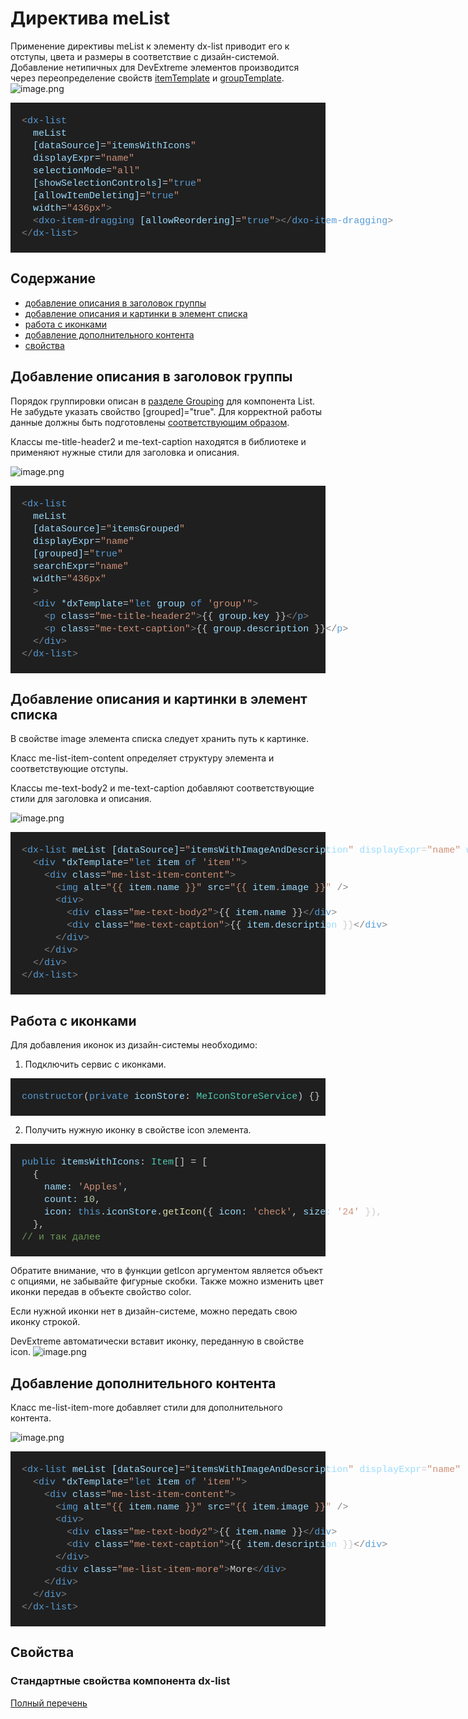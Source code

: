 # Директива meList

Применение директивы meList к элементу dx-list приводит его к отступы, цвета и размеры в соответствие с дизайн-системой. Добавление нетипичных для DevExtreme элементов производится через переопределение свойств [itemTemplate](https://js.devexpress.com/Angular/Documentation/ApiReference/UI_Components/dxList/Configuration/#itemTemplate) и [groupTemplate](https://js.devexpress.com/Angular/Documentation/ApiReference/UI_Components/dxList/Configuration/#groupTemplate).
![image.png](/.attachments/image-959a59eb-7e92-4218-98a6-d12e6f6c6944.png)

<DIV style="color: #cccccc;background-color: #1f1f1f;font-family: Consolas, 'Courier New', monospace;font-weight: normal;font-size: 15px;line-height: 20px;white-space: pre"><BR/><DIV><SPAN style="color: #cccccc">&#160; </SPAN><SPAN style="color: #808080">&lt;</SPAN><SPAN style="color: #569cd6">dx-list</SPAN></DIV><DIV><SPAN style="color: #cccccc">&#160; &#160; </SPAN><SPAN style="color: #9cdcfe">meList</SPAN></DIV><DIV><SPAN style="color: #cccccc">&#160; &#160; </SPAN><SPAN style="color: #9cdcfe">[dataSource]</SPAN><SPAN style="color: #cccccc">=</SPAN><SPAN style="color: #ce9178">"</SPAN><SPAN style="color: #9cdcfe">itemsWithIcons</SPAN><SPAN style="color: #ce9178">"</SPAN></DIV><DIV><SPAN style="color: #cccccc">&#160; &#160; </SPAN><SPAN style="color: #9cdcfe">displayExpr</SPAN><SPAN style="color: #cccccc">=</SPAN><SPAN style="color: #ce9178">"name"</SPAN></DIV><DIV><SPAN style="color: #cccccc">&#160; &#160; </SPAN><SPAN style="color: #9cdcfe">selectionMode</SPAN><SPAN style="color: #cccccc">=</SPAN><SPAN style="color: #ce9178">"all"</SPAN></DIV><DIV><SPAN style="color: #cccccc">&#160; &#160; </SPAN><SPAN style="color: #9cdcfe">[showSelectionControls]</SPAN><SPAN style="color: #cccccc">=</SPAN><SPAN style="color: #ce9178">"</SPAN><SPAN style="color: #569cd6">true</SPAN><SPAN style="color: #ce9178">"</SPAN></DIV><DIV><SPAN style="color: #cccccc">&#160; &#160; </SPAN><SPAN style="color: #9cdcfe">[allowItemDeleting]</SPAN><SPAN style="color: #cccccc">=</SPAN><SPAN style="color: #ce9178">"</SPAN><SPAN style="color: #569cd6">true</SPAN><SPAN style="color: #ce9178">"</SPAN></DIV><DIV><SPAN style="color: #cccccc">&#160; &#160; </SPAN><SPAN style="color: #9cdcfe">width</SPAN><SPAN style="color: #cccccc">=</SPAN><SPAN style="color: #ce9178">"436px"</SPAN><SPAN style="color: #808080">&gt;</SPAN></DIV><DIV><SPAN style="color: #cccccc">&#160; &#160; </SPAN><SPAN style="color: #808080">&lt;</SPAN><SPAN style="color: #569cd6">dxo-item-dragging</SPAN><SPAN style="color: #cccccc"> </SPAN><SPAN style="color: #9cdcfe">[allowReordering]</SPAN><SPAN style="color: #cccccc">=</SPAN><SPAN style="color: #ce9178">"</SPAN><SPAN style="color: #569cd6">true</SPAN><SPAN style="color: #ce9178">"</SPAN><SPAN style="color: #808080">&gt;&lt;/</SPAN><SPAN style="color: #569cd6">dxo-item-dragging</SPAN><SPAN style="color: #808080">&gt;</SPAN></DIV><DIV><SPAN style="color: #cccccc">&#160; </SPAN><SPAN style="color: #808080">&lt;/</SPAN><SPAN style="color: #569cd6">dx-list</SPAN><SPAN style="color: #808080">&gt;</SPAN></DIV><BR/></DIV>

## Содержание

- [добавление описания в заголовок группы](#addgroupdescription)
- [добавление описания и картинки в элемент списка](#additemdescription)
- [работа с иконками](#addicons)
- [добавление дополнительного контента](#addextracontent)
- [свойства](#properties)

<h2 id="addgroupdescription">Добавление описания в заголовок группы</h2>

Порядок группировки описан в [разделе Grouping](https://js.devexpress.com/Angular/Documentation/Guide/UI_Components/List/Grouping/In_the_Data_Source/) для компонента List. Не забудьте указать свойство [grouped]="true". Для корректной работы данные должны быть подготовлены [соответствующим образом](https://js.devexpress.com/Angular/Documentation/Guide/UI_Components/List/Grouping/In_the_Data_Source/).

Классы me-title-header2 и me-text-caption находятся в библиотеке и применяют нужные стили для заголовка и описания.

![image.png](/.attachments/image-5bb278e7-bec8-4394-b697-48c0db32270d.png)

<DIV style="color: #cccccc;background-color: #1f1f1f;font-family: Consolas, 'Courier New', monospace;font-weight: normal;font-size: 15px;line-height: 20px;white-space: pre"><BR/><DIV><SPAN style="color: #cccccc">&#160; </SPAN><SPAN style="color: #808080">&lt;</SPAN><SPAN style="color: #569cd6">dx-list</SPAN><SPAN style="color: #cccccc"> </SPAN></DIV><DIV><SPAN style="color: #cccccc">&#160; &#160; </SPAN><SPAN style="color: #9cdcfe">meList</SPAN><SPAN style="color: #cccccc"> </SPAN></DIV><DIV><SPAN style="color: #cccccc">&#160; &#160; </SPAN><SPAN style="color: #9cdcfe">[dataSource]</SPAN><SPAN style="color: #cccccc">=</SPAN><SPAN style="color: #ce9178">"</SPAN><SPAN style="color: #9cdcfe">itemsGrouped</SPAN><SPAN style="color: #ce9178">"</SPAN><SPAN style="color: #cccccc"> </SPAN></DIV><DIV><SPAN style="color: #cccccc">&#160; &#160; </SPAN><SPAN style="color: #9cdcfe">displayExpr</SPAN><SPAN style="color: #cccccc">=</SPAN><SPAN style="color: #ce9178">"name"</SPAN><SPAN style="color: #cccccc"> </SPAN></DIV><DIV><SPAN style="color: #cccccc">&#160; &#160; </SPAN><SPAN style="color: #9cdcfe">[grouped]</SPAN><SPAN style="color: #cccccc">=</SPAN><SPAN style="color: #ce9178">"</SPAN><SPAN style="color: #569cd6">true</SPAN><SPAN style="color: #ce9178">"</SPAN><SPAN style="color: #cccccc"> </SPAN></DIV><DIV><SPAN style="color: #cccccc">&#160; &#160; </SPAN><SPAN style="color: #9cdcfe">searchExpr</SPAN><SPAN style="color: #cccccc">=</SPAN><SPAN style="color: #ce9178">"name"</SPAN><SPAN style="color: #cccccc"> </SPAN></DIV><DIV><SPAN style="color: #cccccc">&#160; &#160; </SPAN><SPAN style="color: #9cdcfe">width</SPAN><SPAN style="color: #cccccc">=</SPAN><SPAN style="color: #ce9178">"436px"</SPAN><SPAN style="color: #cccccc"> </SPAN></DIV><DIV><SPAN style="color: #cccccc">&#160; &#160; </SPAN><SPAN style="color: #808080">&gt;</SPAN></DIV><DIV><SPAN style="color: #cccccc">&#160; &#160; </SPAN><SPAN style="color: #808080">&lt;</SPAN><SPAN style="color: #569cd6">div</SPAN><SPAN style="color: #cccccc"> </SPAN><SPAN style="color: #9cdcfe">*dxTemplate</SPAN><SPAN style="color: #cccccc">=</SPAN><SPAN style="color: #ce9178">"</SPAN><SPAN style="color: #569cd6">let</SPAN><SPAN style="color: #cccccc"> </SPAN><SPAN style="color: #9cdcfe">group</SPAN><SPAN style="color: #cccccc"> </SPAN><SPAN style="color: #569cd6">of</SPAN><SPAN style="color: #cccccc"> </SPAN><SPAN style="color: #ce9178">'group'</SPAN><SPAN style="color: #ce9178">"</SPAN><SPAN style="color: #808080">&gt;</SPAN></DIV><DIV><SPAN style="color: #cccccc">&#160; &#160; &#160; </SPAN><SPAN style="color: #808080">&lt;</SPAN><SPAN style="color: #569cd6">p</SPAN><SPAN style="color: #cccccc"> </SPAN><SPAN style="color: #9cdcfe">class</SPAN><SPAN style="color: #cccccc">=</SPAN><SPAN style="color: #ce9178">"me-title-header2"</SPAN><SPAN style="color: #808080">&gt;</SPAN><SPAN style="color: #cccccc">{{</SPAN><SPAN style="color: #cccccc"> </SPAN><SPAN style="color: #9cdcfe">group</SPAN><SPAN style="color: #cccccc">.</SPAN><SPAN style="color: #9cdcfe">key</SPAN><SPAN style="color: #cccccc"> </SPAN><SPAN style="color: #cccccc">}}</SPAN><SPAN style="color: #808080">&lt;/</SPAN><SPAN style="color: #569cd6">p</SPAN><SPAN style="color: #808080">&gt;</SPAN></DIV><DIV><SPAN style="color: #cccccc">&#160; &#160; &#160; </SPAN><SPAN style="color: #808080">&lt;</SPAN><SPAN style="color: #569cd6">p</SPAN><SPAN style="color: #cccccc"> </SPAN><SPAN style="color: #9cdcfe">class</SPAN><SPAN style="color: #cccccc">=</SPAN><SPAN style="color: #ce9178">"me-text-caption"</SPAN><SPAN style="color: #808080">&gt;</SPAN><SPAN style="color: #cccccc">{{</SPAN><SPAN style="color: #cccccc"> </SPAN><SPAN style="color: #9cdcfe">group</SPAN><SPAN style="color: #cccccc">.</SPAN><SPAN style="color: #9cdcfe">description</SPAN><SPAN style="color: #cccccc"> </SPAN><SPAN style="color: #cccccc">}}</SPAN><SPAN style="color: #808080">&lt;/</SPAN><SPAN style="color: #569cd6">p</SPAN><SPAN style="color: #808080">&gt;</SPAN></DIV><DIV><SPAN style="color: #cccccc">&#160; &#160; </SPAN><SPAN style="color: #808080">&lt;/</SPAN><SPAN style="color: #569cd6">div</SPAN><SPAN style="color: #808080">&gt;</SPAN></DIV><DIV><SPAN style="color: #cccccc">&#160; </SPAN><SPAN style="color: #808080">&lt;/</SPAN><SPAN style="color: #569cd6">dx-list</SPAN><SPAN style="color: #808080">&gt;</SPAN></DIV><BR/></DIV>

<h2 id="additemdescription">Добавление описания и картинки в элемент списка</h2>

В свойстве image элемента списка следует хранить путь к картинке.

Класс me-list-item-content определяет структуру элемента и соответствующие отступы.

Классы me-text-body2 и me-text-caption добавляют соответствующие стили для заголовка и описания.

![image.png](/.attachments/image-bdffcd0e-2fe9-4abf-a541-fc1a65dc42da.png)

<DIV style="color: #cccccc;background-color: #1f1f1f;font-family: Consolas, 'Courier New', monospace;font-weight: normal;font-size: 15px;line-height: 20px;white-space: pre"><BR/><DIV><SPAN style="color: #cccccc">&#160; </SPAN><SPAN style="color: #808080">&lt;</SPAN><SPAN style="color: #569cd6">dx-list</SPAN><SPAN style="color: #cccccc"> </SPAN><SPAN style="color: #9cdcfe">meList</SPAN><SPAN style="color: #cccccc"> </SPAN><SPAN style="color: #9cdcfe">[dataSource]</SPAN><SPAN style="color: #cccccc">=</SPAN><SPAN style="color: #ce9178">"</SPAN><SPAN style="color: #9cdcfe">itemsWithImageAndDescription</SPAN><SPAN style="color: #ce9178">"</SPAN><SPAN style="color: #cccccc"> </SPAN><SPAN style="color: #9cdcfe">displayExpr</SPAN><SPAN style="color: #cccccc">=</SPAN><SPAN style="color: #ce9178">"name"</SPAN><SPAN style="color: #cccccc"> </SPAN><SPAN style="color: #9cdcfe">width</SPAN><SPAN style="color: #cccccc">=</SPAN><SPAN style="color: #ce9178">"436px"</SPAN><SPAN style="color: #808080">&gt;</SPAN></DIV><DIV><SPAN style="color: #cccccc">&#160; &#160; </SPAN><SPAN style="color: #808080">&lt;</SPAN><SPAN style="color: #569cd6">div</SPAN><SPAN style="color: #cccccc"> </SPAN><SPAN style="color: #9cdcfe">*dxTemplate</SPAN><SPAN style="color: #cccccc">=</SPAN><SPAN style="color: #ce9178">"</SPAN><SPAN style="color: #569cd6">let</SPAN><SPAN style="color: #cccccc"> </SPAN><SPAN style="color: #9cdcfe">item</SPAN><SPAN style="color: #cccccc"> </SPAN><SPAN style="color: #569cd6">of</SPAN><SPAN style="color: #cccccc"> </SPAN><SPAN style="color: #ce9178">'item'</SPAN><SPAN style="color: #ce9178">"</SPAN><SPAN style="color: #808080">&gt;</SPAN></DIV><DIV><SPAN style="color: #cccccc">&#160; &#160; &#160; </SPAN><SPAN style="color: #808080">&lt;</SPAN><SPAN style="color: #569cd6">div</SPAN><SPAN style="color: #cccccc"> </SPAN><SPAN style="color: #9cdcfe">class</SPAN><SPAN style="color: #cccccc">=</SPAN><SPAN style="color: #ce9178">"me-list-item-content"</SPAN><SPAN style="color: #808080">&gt;</SPAN></DIV><DIV><SPAN style="color: #cccccc">&#160; &#160; &#160; &#160; </SPAN><SPAN style="color: #808080">&lt;</SPAN><SPAN style="color: #569cd6">img</SPAN><SPAN style="color: #cccccc"> </SPAN><SPAN style="color: #9cdcfe">alt</SPAN><SPAN style="color: #cccccc">=</SPAN><SPAN style="color: #ce9178">"{{</SPAN><SPAN style="color: #ce9178"> </SPAN><SPAN style="color: #9cdcfe">item</SPAN><SPAN style="color: #ce9178">.</SPAN><SPAN style="color: #9cdcfe">name</SPAN><SPAN style="color: #ce9178"> </SPAN><SPAN style="color: #ce9178">}}"</SPAN><SPAN style="color: #cccccc"> </SPAN><SPAN style="color: #9cdcfe">src</SPAN><SPAN style="color: #cccccc">=</SPAN><SPAN style="color: #ce9178">"{{</SPAN><SPAN style="color: #ce9178"> </SPAN><SPAN style="color: #9cdcfe">item</SPAN><SPAN style="color: #ce9178">.</SPAN><SPAN style="color: #9cdcfe">image</SPAN><SPAN style="color: #ce9178"> </SPAN><SPAN style="color: #ce9178">}}"</SPAN><SPAN style="color: #cccccc"> </SPAN><SPAN style="color: #808080">/&gt;</SPAN></DIV><DIV><SPAN style="color: #cccccc">&#160; &#160; &#160; &#160; </SPAN><SPAN style="color: #808080">&lt;</SPAN><SPAN style="color: #569cd6">div</SPAN><SPAN style="color: #808080">&gt;</SPAN></DIV><DIV><SPAN style="color: #cccccc">&#160; &#160; &#160; &#160; &#160; </SPAN><SPAN style="color: #808080">&lt;</SPAN><SPAN style="color: #569cd6">div</SPAN><SPAN style="color: #cccccc"> </SPAN><SPAN style="color: #9cdcfe">class</SPAN><SPAN style="color: #cccccc">=</SPAN><SPAN style="color: #ce9178">"me-text-body2"</SPAN><SPAN style="color: #808080">&gt;</SPAN><SPAN style="color: #cccccc">{{</SPAN><SPAN style="color: #cccccc"> </SPAN><SPAN style="color: #9cdcfe">item</SPAN><SPAN style="color: #cccccc">.</SPAN><SPAN style="color: #9cdcfe">name</SPAN><SPAN style="color: #cccccc"> </SPAN><SPAN style="color: #cccccc">}}</SPAN><SPAN style="color: #808080">&lt;/</SPAN><SPAN style="color: #569cd6">div</SPAN><SPAN style="color: #808080">&gt;</SPAN></DIV><DIV><SPAN style="color: #cccccc">&#160; &#160; &#160; &#160; &#160; </SPAN><SPAN style="color: #808080">&lt;</SPAN><SPAN style="color: #569cd6">div</SPAN><SPAN style="color: #cccccc"> </SPAN><SPAN style="color: #9cdcfe">class</SPAN><SPAN style="color: #cccccc">=</SPAN><SPAN style="color: #ce9178">"me-text-caption"</SPAN><SPAN style="color: #808080">&gt;</SPAN><SPAN style="color: #cccccc">{{</SPAN><SPAN style="color: #cccccc"> </SPAN><SPAN style="color: #9cdcfe">item</SPAN><SPAN style="color: #cccccc">.</SPAN><SPAN style="color: #9cdcfe">description</SPAN><SPAN style="color: #cccccc"> </SPAN><SPAN style="color: #cccccc">}}</SPAN><SPAN style="color: #808080">&lt;/</SPAN><SPAN style="color: #569cd6">div</SPAN><SPAN style="color: #808080">&gt;</SPAN></DIV><DIV><SPAN style="color: #cccccc">&#160; &#160; &#160; &#160; </SPAN><SPAN style="color: #808080">&lt;/</SPAN><SPAN style="color: #569cd6">div</SPAN><SPAN style="color: #808080">&gt;</SPAN></DIV><DIV><SPAN style="color: #cccccc">&#160; &#160; &#160; </SPAN><SPAN style="color: #808080">&lt;/</SPAN><SPAN style="color: #569cd6">div</SPAN><SPAN style="color: #808080">&gt;</SPAN></DIV><DIV><SPAN style="color: #cccccc">&#160; &#160; </SPAN><SPAN style="color: #808080">&lt;/</SPAN><SPAN style="color: #569cd6">div</SPAN><SPAN style="color: #808080">&gt;</SPAN></DIV><DIV><SPAN style="color: #cccccc">&#160; </SPAN><SPAN style="color: #808080">&lt;/</SPAN><SPAN style="color: #569cd6">dx-list</SPAN><SPAN style="color: #808080">&gt;</SPAN></DIV><BR/></DIV>

<h2 id="addicons">Работа с иконками</h2>

Для добавления иконок из дизайн-системы необходимо:

1. Подключить сервис с иконками.
<DIV style="color: #cccccc;background-color: #1f1f1f;font-family: Consolas, 'Courier New', monospace;font-weight: normal;font-size: 15px;line-height: 20px;white-space: pre"><BR/><DIV><SPAN style="color: #cccccc">&#160; </SPAN><SPAN style="color: #569cd6">constructor</SPAN><SPAN style="color: #cccccc">(</SPAN><SPAN style="color: #569cd6">private</SPAN><SPAN style="color: #cccccc"> </SPAN><SPAN style="color: #9cdcfe">iconStore</SPAN><SPAN style="color: #d4d4d4">:</SPAN><SPAN style="color: #cccccc"> </SPAN><SPAN style="color: #4ec9b0">MeIconStoreService</SPAN><SPAN style="color: #cccccc">) {}</SPAN></DIV><BR/></DIV>

2. Получить нужную иконку в свойстве icon элемента.

<DIV style="color: #cccccc;background-color: #1f1f1f;font-family: Consolas, 'Courier New', monospace;font-weight: normal;font-size: 15px;line-height: 20px;white-space: pre"><DIV><SPAN style="color: #cccccc">&#160;</SPAN></DIV><DIV><SPAN style="color: #cccccc">&#160; </SPAN><SPAN style="color: #569cd6">public</SPAN><SPAN style="color: #cccccc"> </SPAN><SPAN style="color: #9cdcfe">itemsWithIcons</SPAN><SPAN style="color: #d4d4d4">:</SPAN><SPAN style="color: #cccccc"> </SPAN><SPAN style="color: #4ec9b0">Item</SPAN><SPAN style="color: #cccccc">[] </SPAN><SPAN style="color: #d4d4d4">=</SPAN><SPAN style="color: #cccccc"> [</SPAN></DIV><DIV><SPAN style="color: #cccccc">&#160; &#160; {</SPAN></DIV><DIV><SPAN style="color: #cccccc">&#160; &#160; &#160; </SPAN><SPAN style="color: #9cdcfe">name</SPAN><SPAN style="color: #9cdcfe">:</SPAN><SPAN style="color: #cccccc"> </SPAN><SPAN style="color: #ce9178">'Apples'</SPAN><SPAN style="color: #cccccc">,</SPAN></DIV><DIV><SPAN style="color: #cccccc">&#160; &#160; &#160; </SPAN><SPAN style="color: #9cdcfe">count</SPAN><SPAN style="color: #9cdcfe">:</SPAN><SPAN style="color: #cccccc"> </SPAN><SPAN style="color: #b5cea8">10</SPAN><SPAN style="color: #cccccc">,</SPAN></DIV><DIV><SPAN style="color: #cccccc">&#160; &#160; &#160; </SPAN><SPAN style="color: #9cdcfe">icon</SPAN><SPAN style="color: #9cdcfe">:</SPAN><SPAN style="color: #cccccc"> </SPAN><SPAN style="color: #569cd6">this</SPAN><SPAN style="color: #cccccc">.</SPAN><SPAN style="color: #9cdcfe">iconStore</SPAN><SPAN style="color: #cccccc">.</SPAN><SPAN style="color: #dcdcaa">getIcon</SPAN><SPAN style="color: #cccccc">({ </SPAN><SPAN style="color: #9cdcfe">icon</SPAN><SPAN style="color: #9cdcfe">:</SPAN><SPAN style="color: #cccccc"> </SPAN><SPAN style="color: #ce9178">'check'</SPAN><SPAN style="color: #cccccc">, </SPAN><SPAN style="color: #9cdcfe">size</SPAN><SPAN style="color: #9cdcfe">:</SPAN><SPAN style="color: #cccccc"> </SPAN><SPAN style="color: #ce9178">'24'</SPAN><SPAN style="color: #cccccc"> }),</SPAN></DIV><DIV><SPAN style="color: #cccccc">&#160; &#160; },</SPAN></DIV><DIV><SPAN style="color: #cccccc">&#160; </SPAN><SPAN style="color: #6a9955">// и так далее</SPAN></DIV><BR/></DIV>

Обратите внимание, что в функции getIcon аргументом является объект с опциями, не забывайте фигурные скобки. Также можно изменить цвет иконки передав в объекте свойство color.

Если нужной иконки нет в дизайн-системе, можно передать свою иконку строкой.

DevExtreme автоматически вставит иконку, переданную в свойстве icon.
![image.png](/.attachments/image-7814a495-6a75-44d5-ad04-0215d1478677.png)

<h2 id="addextracontent">Добавление дополнительного контента</h2>
Класс me-list-item-more добавляет стили для дополнительного контента.

![image.png](/.attachments/image-2bba4d4f-932e-4967-8b83-f11ede6ab97d.png)

<DIV style="color: #cccccc;background-color: #1f1f1f;font-family: Consolas, 'Courier New', monospace;font-weight: normal;font-size: 15px;line-height: 20px;white-space: pre"><BR/><DIV><SPAN style="color: #cccccc">&#160; </SPAN><SPAN style="color: #808080">&lt;</SPAN><SPAN style="color: #569cd6">dx-list</SPAN><SPAN style="color: #cccccc"> </SPAN><SPAN style="color: #9cdcfe">meList</SPAN><SPAN style="color: #cccccc"> </SPAN><SPAN style="color: #9cdcfe">[dataSource]</SPAN><SPAN style="color: #cccccc">=</SPAN><SPAN style="color: #ce9178">"</SPAN><SPAN style="color: #9cdcfe">itemsWithImageAndDescription</SPAN><SPAN style="color: #ce9178">"</SPAN><SPAN style="color: #cccccc"> </SPAN><SPAN style="color: #9cdcfe">displayExpr</SPAN><SPAN style="color: #cccccc">=</SPAN><SPAN style="color: #ce9178">"name"</SPAN><SPAN style="color: #cccccc"> </SPAN><SPAN style="color: #9cdcfe">[allowItemDeleting]</SPAN><SPAN style="color: #cccccc">=</SPAN><SPAN style="color: #ce9178">"</SPAN><SPAN style="color: #569cd6">true</SPAN><SPAN style="color: #ce9178">"</SPAN><SPAN style="color: #cccccc"> </SPAN><SPAN style="color: #9cdcfe">width</SPAN><SPAN style="color: #cccccc">=</SPAN><SPAN style="color: #ce9178">"436px"</SPAN><SPAN style="color: #808080">&gt;</SPAN></DIV><DIV><SPAN style="color: #cccccc">&#160; &#160; </SPAN><SPAN style="color: #808080">&lt;</SPAN><SPAN style="color: #569cd6">div</SPAN><SPAN style="color: #cccccc"> </SPAN><SPAN style="color: #9cdcfe">*dxTemplate</SPAN><SPAN style="color: #cccccc">=</SPAN><SPAN style="color: #ce9178">"</SPAN><SPAN style="color: #569cd6">let</SPAN><SPAN style="color: #cccccc"> </SPAN><SPAN style="color: #9cdcfe">item</SPAN><SPAN style="color: #cccccc"> </SPAN><SPAN style="color: #569cd6">of</SPAN><SPAN style="color: #cccccc"> </SPAN><SPAN style="color: #ce9178">'item'</SPAN><SPAN style="color: #ce9178">"</SPAN><SPAN style="color: #808080">&gt;</SPAN></DIV><DIV><SPAN style="color: #cccccc">&#160; &#160; &#160; </SPAN><SPAN style="color: #808080">&lt;</SPAN><SPAN style="color: #569cd6">div</SPAN><SPAN style="color: #cccccc"> </SPAN><SPAN style="color: #9cdcfe">class</SPAN><SPAN style="color: #cccccc">=</SPAN><SPAN style="color: #ce9178">"me-list-item-content"</SPAN><SPAN style="color: #808080">&gt;</SPAN></DIV><DIV><SPAN style="color: #cccccc">&#160; &#160; &#160; &#160; </SPAN><SPAN style="color: #808080">&lt;</SPAN><SPAN style="color: #569cd6">img</SPAN><SPAN style="color: #cccccc"> </SPAN><SPAN style="color: #9cdcfe">alt</SPAN><SPAN style="color: #cccccc">=</SPAN><SPAN style="color: #ce9178">"{{</SPAN><SPAN style="color: #ce9178"> </SPAN><SPAN style="color: #9cdcfe">item</SPAN><SPAN style="color: #ce9178">.</SPAN><SPAN style="color: #9cdcfe">name</SPAN><SPAN style="color: #ce9178"> </SPAN><SPAN style="color: #ce9178">}}"</SPAN><SPAN style="color: #cccccc"> </SPAN><SPAN style="color: #9cdcfe">src</SPAN><SPAN style="color: #cccccc">=</SPAN><SPAN style="color: #ce9178">"{{</SPAN><SPAN style="color: #ce9178"> </SPAN><SPAN style="color: #9cdcfe">item</SPAN><SPAN style="color: #ce9178">.</SPAN><SPAN style="color: #9cdcfe">image</SPAN><SPAN style="color: #ce9178"> </SPAN><SPAN style="color: #ce9178">}}"</SPAN><SPAN style="color: #cccccc"> </SPAN><SPAN style="color: #808080">/&gt;</SPAN></DIV><DIV><SPAN style="color: #cccccc">&#160; &#160; &#160; &#160; </SPAN><SPAN style="color: #808080">&lt;</SPAN><SPAN style="color: #569cd6">div</SPAN><SPAN style="color: #808080">&gt;</SPAN></DIV><DIV><SPAN style="color: #cccccc">&#160; &#160; &#160; &#160; &#160; </SPAN><SPAN style="color: #808080">&lt;</SPAN><SPAN style="color: #569cd6">div</SPAN><SPAN style="color: #cccccc"> </SPAN><SPAN style="color: #9cdcfe">class</SPAN><SPAN style="color: #cccccc">=</SPAN><SPAN style="color: #ce9178">"me-text-body2"</SPAN><SPAN style="color: #808080">&gt;</SPAN><SPAN style="color: #cccccc">{{</SPAN><SPAN style="color: #cccccc"> </SPAN><SPAN style="color: #9cdcfe">item</SPAN><SPAN style="color: #cccccc">.</SPAN><SPAN style="color: #9cdcfe">name</SPAN><SPAN style="color: #cccccc"> </SPAN><SPAN style="color: #cccccc">}}</SPAN><SPAN style="color: #808080">&lt;/</SPAN><SPAN style="color: #569cd6">div</SPAN><SPAN style="color: #808080">&gt;</SPAN></DIV><DIV><SPAN style="color: #cccccc">&#160; &#160; &#160; &#160; &#160; </SPAN><SPAN style="color: #808080">&lt;</SPAN><SPAN style="color: #569cd6">div</SPAN><SPAN style="color: #cccccc"> </SPAN><SPAN style="color: #9cdcfe">class</SPAN><SPAN style="color: #cccccc">=</SPAN><SPAN style="color: #ce9178">"me-text-caption"</SPAN><SPAN style="color: #808080">&gt;</SPAN><SPAN style="color: #cccccc">{{</SPAN><SPAN style="color: #cccccc"> </SPAN><SPAN style="color: #9cdcfe">item</SPAN><SPAN style="color: #cccccc">.</SPAN><SPAN style="color: #9cdcfe">description</SPAN><SPAN style="color: #cccccc"> </SPAN><SPAN style="color: #cccccc">}}</SPAN><SPAN style="color: #808080">&lt;/</SPAN><SPAN style="color: #569cd6">div</SPAN><SPAN style="color: #808080">&gt;</SPAN></DIV><DIV><SPAN style="color: #cccccc">&#160; &#160; &#160; &#160; </SPAN><SPAN style="color: #808080">&lt;/</SPAN><SPAN style="color: #569cd6">div</SPAN><SPAN style="color: #808080">&gt;</SPAN></DIV><DIV><SPAN style="color: #cccccc">&#160; &#160; &#160; &#160; </SPAN><SPAN style="color: #808080">&lt;</SPAN><SPAN style="color: #569cd6">div</SPAN><SPAN style="color: #cccccc"> </SPAN><SPAN style="color: #9cdcfe">class</SPAN><SPAN style="color: #cccccc">=</SPAN><SPAN style="color: #ce9178">"me-list-item-more"</SPAN><SPAN style="color: #808080">&gt;</SPAN><SPAN style="color: #cccccc">More</SPAN><SPAN style="color: #808080">&lt;/</SPAN><SPAN style="color: #569cd6">div</SPAN><SPAN style="color: #808080">&gt;</SPAN></DIV><DIV><SPAN style="color: #cccccc">&#160; &#160; &#160; </SPAN><SPAN style="color: #808080">&lt;/</SPAN><SPAN style="color: #569cd6">div</SPAN><SPAN style="color: #808080">&gt;</SPAN></DIV><DIV><SPAN style="color: #cccccc">&#160; &#160; </SPAN><SPAN style="color: #808080">&lt;/</SPAN><SPAN style="color: #569cd6">div</SPAN><SPAN style="color: #808080">&gt;</SPAN></DIV><DIV><SPAN style="color: #cccccc">&#160; </SPAN><SPAN style="color: #808080">&lt;/</SPAN><SPAN style="color: #569cd6">dx-list</SPAN><SPAN style="color: #808080">&gt;</SPAN></DIV><DIV><SPAN style="color: #cccccc">&#160; </SPAN></DIV></DIV>

<h2 id="properties">Свойства</h2>

### Стандартные свойства компонента dx-list

[Полный перечень](https://js.devexpress.com/Angular/Documentation/ApiReference/UI_Components/dxList/)
